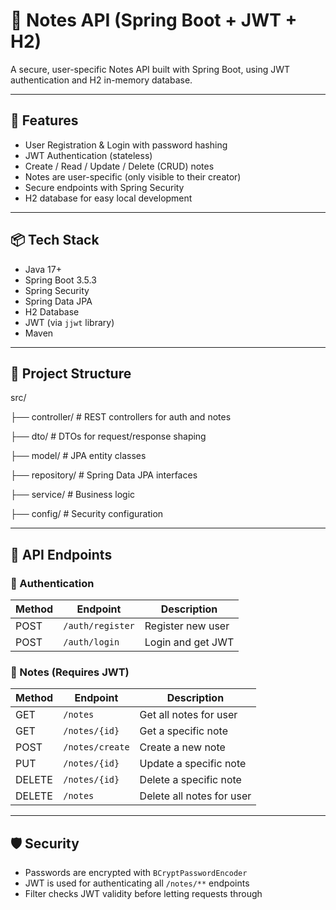 # 📝 Notes API (Spring Boot + JWT + H2)

A secure, user-specific Notes API built with Spring Boot, using JWT authentication and H2 in-memory database.

---

## 🚀 Features

- User Registration & Login with password hashing
- JWT Authentication (stateless)
- Create / Read / Update / Delete (CRUD) notes
- Notes are user-specific (only visible to their creator)
- Secure endpoints with Spring Security
- H2 database for easy local development

---

## 📦 Tech Stack

- Java 17+
- Spring Boot 3.5.3
- Spring Security
- Spring Data JPA
- H2 Database
- JWT (via `jjwt` library)
- Maven

---

## 📁 Project Structure
src/

├── controller/ # REST controllers for auth and notes

├── dto/ # DTOs for request/response shaping

├── model/ # JPA entity classes

├── repository/ # Spring Data JPA interfaces

├── service/ # Business logic

├── config/ # Security configuration


---

## 📌 API Endpoints

### 🧑 Authentication

| Method | Endpoint         | Description           |
|--------|------------------|-----------------------|
| POST   | `/auth/register` | Register new user     |
| POST   | `/auth/login`    | Login and get JWT     |

### 📝 Notes (Requires JWT)

| Method | Endpoint           | Description               |
|--------|--------------------|---------------------------|
| GET    | `/notes`           | Get all notes for user    |
| GET    | `/notes/{id}`      | Get a specific note       |
| POST   | `/notes/create`    | Create a new note         |
| PUT    | `/notes/{id}`      | Update a specific note    |
| DELETE | `/notes/{id}`      | Delete a specific note    |
| DELETE | `/notes`           | Delete all notes for user |

---

## 🛡️ Security

- Passwords are encrypted with `BCryptPasswordEncoder`
- JWT is used for authenticating all `/notes/**` endpoints
- Filter checks JWT validity before letting requests through
